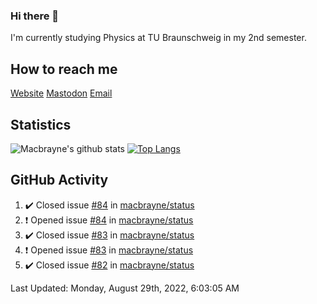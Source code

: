### Hi there 👋
I'm currently studying Physics at TU Braunschweig in my 2nd semester.

## How to reach me
[Website](https://florentin-schleuss.de)
[Mastodon](https://norden.social/@florentin)
[Email](mailto:hello@macbrayne.de)

## Statistics
![Macbrayne's github stats](https://github-readme-stats.vercel.app/api?username=macbrayne&count_private=true&show_icons=true&hide_rank=true&custom_title=macbrayne's%20GitHub%20Stats)
[![Top Langs](https://github-readme-stats.vercel.app/api/top-langs/?username=macbrayne&exclude_repo=liftron&layout=compact)](https://github.com/anuraghazra/github-readme-stats)
## GitHub Activity

<!--RECENT_ACTIVITY:start-->
1. ✔️ Closed issue [#84](https://github.com/macbrayne/status/issues/84) in [macbrayne/status](https://github.com/macbrayne/status)
2. ❗️ Opened issue [#84](https://github.com/macbrayne/status/issues/84) in [macbrayne/status](https://github.com/macbrayne/status)
3. ✔️ Closed issue [#83](https://github.com/macbrayne/status/issues/83) in [macbrayne/status](https://github.com/macbrayne/status)
4. ❗️ Opened issue [#83](https://github.com/macbrayne/status/issues/83) in [macbrayne/status](https://github.com/macbrayne/status)
5. ✔️ Closed issue [#82](https://github.com/macbrayne/status/issues/82) in [macbrayne/status](https://github.com/macbrayne/status)
<!--RECENT_ACTIVITY:end-->

<!--RECENT_ACTIVITY:last_update-->
Last Updated: Monday, August 29th, 2022, 6:03:05 AM
<!--RECENT_ACTIVITY:last_update_end-->


<!--
**macbrayne/macbrayne** is a ✨ _special_ ✨ repository because its `README.md` (this file) appears on your GitHub profile.

Here are some ideas to get you started:

- 🔭 I’m currently working on ...
- 🌱 I’m currently learning ...
- 👯 I’m looking to collaborate on ...
- 🤔 I’m looking for help with ...
- 💬 Ask me about ...
- 📫 How to reach me: ...
- 😄 Pronouns: ...
- ⚡ Fun fact: ...
-->
